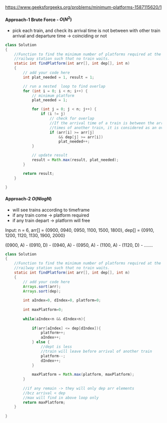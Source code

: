 https://www.geeksforgeeks.org/problems/minimum-platforms-1587115620/1


#### Approach-1 Brute Force - $O(N^2)$

* pick each train, and check its arrival time is not between with other train arrival and departure time -> coinciding or not

```java
class Solution
{
    //Function to find the minimum number of platforms required at the
    //railway station such that no train waits.
    static int findPlatform(int arr[], int dep[], int n)
    {
        // add your code here
        int plat_needed = 1, result = 1;

        // run a nested  loop to find overlap
        for (int i = 0; i < n; i++) {
            // minimum platform
            plat_needed = 1;

            for (int j = 0; j < n; j++) {
                if (i != j)
                    // check for overlap
                    //If the arrival time of a train is between the arrival and departure 
                    //times of another train, it is considered as an overlap and a counter is incremented.
                    if (arr[i] >= arr[j]
                        && dep[j] >= arr[i])
                        plat_needed++;
            }

            // update result
            result = Math.max(result, plat_needed);
        }

        return result;
    }
    
}
```

#### Approach-2 $O(NlogN)$

* will see trains according to timeframe
* if any train come -> platform required
* if any train depart -> platform will free

Input: n = 6, arr[] = {0900, 0940, 0950, 1100, 1500, 1800}, 
            dep[] = {0910, 1200, 1120, 1130, 1900, 2000}

(0900, A) - (0910, D) - (0940, A) - (0950, A) - (1100, A) - (1120, D) - .......

```java
class Solution
{
    //Function to find the minimum number of platforms required at the
    //railway station such that no train waits.
    static int findPlatform(int arr[], int dep[], int n)
    {
        // add your code here
        Arrays.sort(arr);
        Arrays.sort(dep);
        
        int aIndex=0, dIndex=0, platform=0;
        
        int maxPlatform=0;
        
        while(aIndex<n && dIndex<n){
            
            if(arr[aIndex] <= dep[dIndex]){
                platform++;
                aIndex++;
            } else {
                //dept is less
                //train will leave before arrival of another train
                platform--;
                dIndex++;
            }
            
            maxPlatform = Math.max(platform, maxPlatform); 
        }
        
        //if any remain -> they will only dep arr elements
        //bcz arrival < dep
        //max will find in above loop only 
        return maxPlatform;
    }
    
}
```
